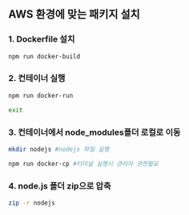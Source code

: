 ## AWS 환경에 맞는 패키지 설치

### 1. Dockerfile 설치

```bash
npm run docker-build
```

### 2. 컨테이너 실행

```bash
npm run docker-run

exit
```

### 3. 컨테이너에서 node_modules폴더 로컬로 이동

```bash
mkdir nodejs #nodejs 파일 실행

npm run docker-cp #터미널 실행시 관리자 권한필요
```

### 4. node.js 폴더 zip으로 압축

```bash
zip -r nodejs
```
